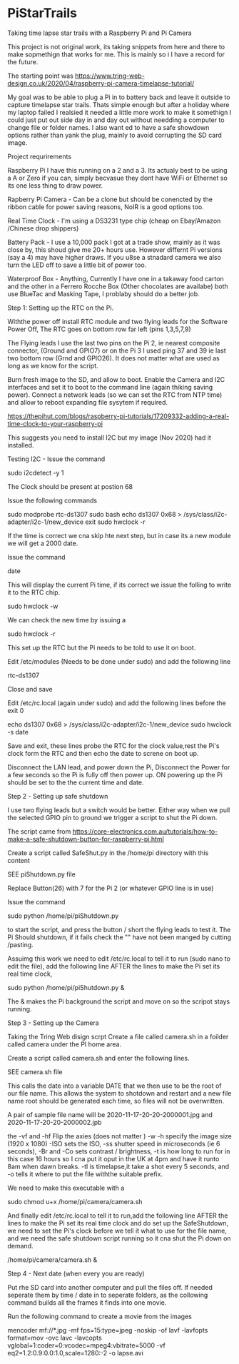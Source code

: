 # PiStarTrails

Taking time lapse star trails with a Raspberry Pi and Pi Camera

This project is not original work, its taking snippets from here and there to make sopmethign that works for me.  This is mainly so i I have a record for the future.

The starting point was https://www.tring-web-design.co.uk/2020/04/raspberry-pi-camera-timelapse-tutorial/


My goal was to be able to plug a Pi in to battery back and leave it outside to capture timelapse star trails. Thats simple enough but after a holiday where my laptop failed I realsied it needed a little more work to make it somethign I could just put out side day in and day out without needding a computer to change file or folder names.  I also want ed to have a safe showdown options rather than yank the plug, mainly to avoid corrupting the SD card image.

Project requrirements

Raspberry Pi I have this running on a 2 and a 3.  Its actualy best to be using a A or Zero if you can, simply becvasue they dont have WiFi or Ethernet so its one less thing to draw power.

Rapberry Pi Camera  - Can be a clone but should be conencted by the ribbon cable for power saving reasons, NoIR is a good options too.

Real Time Clock - I'm using a DS3231 type chip (cheap on Ebay/Amazon /Chinese drop shippers)

Battery Pack - I use a 10,000 pack I got at a trade show, mainly as it was close by, this shoud give me 20+ hours use.   However differnt Pi versions (say a 4) may have higher draws.  If you u8se a stnadard camera we also turn the LED off to save a little bit of power too.

Waterproof Box - Anything, Currently I have one in a takaway food carton and the other in a Ferrero Rocche Box (Other chocolates are availabe) both use BlueTac and Masking Tape,  I problaby should do a better job.



Step 1:  Setting up the RTC on the Pi.

Withthe power off install RTC module and two flying leads for the Software Power Off, The RTC goes on bottom row far left (pins 1,3,5,7,9)

The Flying leads I use the last two pins on the Pi 2, ie nearest composite connector, (Ground and GPIO7) or on the Pi 3 I used ping 37 and 39 ie last two bottom row (Grnd and GPIO26). It does not matter what are used as long as we know for the script.


Burn fresh image to the SD, and allow to boot.  Enable the Camera and I2C interfaces and set it to boot to the command line (again thiking saving power).  Connect a network leads (so we can set the RTC from NTP time) and allow to reboot expanding file sysytem if required.

https://thepihut.com/blogs/raspberry-pi-tutorials/17209332-adding-a-real-time-clock-to-your-raspberry-pi

This suggests you need to install I2C but my image (Nov 2020) had it installed.

Testing I2C - Issue the command

  sudo i2cdetect -y 1

The Clock should be present at postion 68


Issue the following commands

  sudo modprobe rtc-ds1307
  sudo bash
  echo ds1307 0x68 > /sys/class/i2c-adapter/i2c-1/new_device
  exit
  sudo hwclock -r

If the time is correct we cna skip hte next step, but in case its a new module we will get a 2000 date.

Issue the command 

  date

This will display the current Pi time, if its correct  we issue the folling to write it to the RTC chip.

  sudo hwclock -w 


We can check the new time by issuing a 

  sudo hwclock -r

This set up the RTC but the Pi needs to be told to use it on boot.

Edit /etc/modules (Needs to be done under sudo) and add the following line

  rtc-ds1307

Close and save

Edit /etc/rc.local (again under sudo) and add the following lines before the exit 0

  echo ds1307 0x68 > /sys/class/i2c-adapter/i2c-1/new_device
  sudo hwclock -s
  date

Save and exit, these lines probe the RTC for the clock value,rest the Pi's clock form the RTC and then echo the date to screne on boot up.

Disconnect the LAN lead, and power down the Pi, Disconnect the Power for a few seconds so the Pi is fully off then power up.  ON powering up the Pi should be set to the the current time and date.


Step 2 - Setting up safe shutdown

I use two flying leads but a switch would be better.   Either way when we pull the selected GPIO pin to ground we trigger a script to shut the Pi down.

The script came from   https://core-electronics.com.au/tutorials/how-to-make-a-safe-shutdown-button-for-raspberry-pi.html

Create a script called SafeShut.py in the /home/pi directory with this content

SEE piShutdown.py file

Replace Button(26) with 7 for the Pi 2 (or whatever GPIO line is in use)

Issue the command 

  sudo python /home/pi/piShutdown.py
  
to start the script, and press the button / short the flying leads to test it.  The Pi Should shutdown, if it fails check the "" have not been manged by cutting /pasting.




Assuimg this work we need to edit /etc/rc.local to tell it to run (sudo nano to edit the file), add the following line AFTER the lines to make the Pi set its real time clock,  

  sudo python /home/pi/piShutdown.py &
  
The & makes the Pi background the script and move on so the scripot stays running.



Step 3 - Setting up the Camera

Taking the Tring Web disign scrpt Create a file called camera.sh in a foilder called camera under the PI home area.


Create a script called camera.sh and enter the following lines.

SEE camera.sh file

This calls the date into a variable DATE that we then use to be the root of our file name.   This allows the system to shotdown and restart and a new file name root should be generated each time, so files will not be overwritten.

A pair of sample file name will be 2020-11-17-20-20-2000001.jpg and 2020-11-17-20-20-2000002.jpb

the -vf and -hf Flip the axies (does not matter ) -w -h specify the image size (1920 x 1080) -ISO sets the ISO, -ss shutter speed in microseconds (ie 6 seconds), -Br and -Co sets contrast / brightness, -t is how long to run for in this case 16 hours so I cna put it oput in the UK at 4pm and have it runto 8am when dawn breaks. -tl is timelapse,it take a shot every 5 seconds, and -o tells it where to put the file withthe suitable prefix.


We need to make this executable with a

sudo chmod u+x /home/pi/camera/camera.sh

And finally edit /etc/rc.local to tell it to run,add the following line AFTER the lines to make the Pi set its real time clock and do set up the SafeShutdown, we need to  set the Pi's clock  before we tell  it what to use for the file name, and we need the safe shutdown script running so it cna shut the Pi down on demand.

  /home/pi/camera/camera.sh & 




Step 4 - Next date (when every you are ready) 

Put rhe SD card into another computer and pull the files off.  If needed seperate them by time / date in to seperate folders, as the collowing command builds all the frames it finds into one movie.

Run the following command to create a movie from the images


  mencoder mf://*.jpg -mf fps=15:type=jpeg -noskip -of lavf -lavfopts format=mov -ovc lavc -lavcopts vglobal=1:coder=0:vcodec=mpeg4:vbitrate=5000 -vf eq2=1.2:0.9:0.0:1.0,scale=1280:-2 -o lapse.avi














